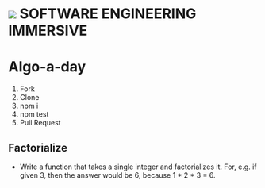 


# ![](https://ga-dash.s3.amazonaws.com/production/assets/logo-9f88ae6c9c3871690e33280fcf557f33.png)  SOFTWARE ENGINEERING IMMERSIVE

# Algo-a-day


1. Fork
2. Clone
3. npm i
4. npm test
5. Pull Request

## Factorialize
- Write a function that takes a single integer and factorializes it. 
For, e.g. if given 3, then the answer would be 6, because 1 * 2 * 3 = 6.
 

